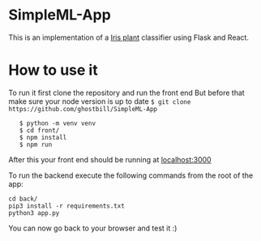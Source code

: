 # SimpleML-App

This is an implementation of a [Iris plant](https://www.google.com/url?sa=t&rct=j&q=&esrc=s&source=web&cd=36&cad=rja&uact=8&ved=2ahUKEwj3wNDE2fHlAhWOZd8KHc4GD4sQmhMwI3oECA4QAg&url=https%3A%2F%2Fen.wikipedia.org%2Fwiki%2FIris_(plant)&usg=AOvVaw0ZZWPXe5xpUxEskckOA0ER) classifier using Flask and React.

# How to use it
To run it first clone the repository and run the front end
But before that make sure your node version is up to date
  `$ git clone https://github.com/ghostbill/SimpleML-App`
 ```$ cd SimpleML-APP 
    $ python -m venv venv
    $ cd front/
    $ npm install
    $ npm run
 ```
 After this your front end should be running at [localhost:3000](http://localhost:3000/)

To run the backend execute the following commands from the root of the app:
  ```
  cd back/
  pip3 install -r requirements.txt
  python3 app.py
  ```
 You can now go back to your browser and test it :)
